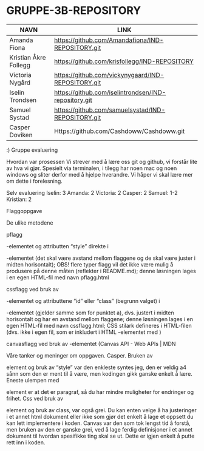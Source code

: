 # GRUPPE-3B-REPOSITORY
|NAVN|LINK|
|----|----|
|Amanda Fiona|https://github.com/Amandafiona/IND-REPOSITORY.git|
|Kristian Åkre Follegg|https://github.com/krisfollegg/IND-REPOSITORY|
|Victoria Nygård|https://github.com/vickynygaard/IND-REPOSITORY.git|
|Iselin Trondsen|https://github.com/iselintrondsen/IND-repository.git|
|Samuel Systad|https://github.com/samuelsystad/IND-REPOSITORY.git|
|Casper Doviken|Https://github.com/Cashdoww/Cashdoww.git|
:)
Gruppe evaluering

Hvordan var prosessen
Vi strever med å lære oss git og github, vi forstår lite av hva vi gjør. Spesielt via terminalen,
i tilegg har noen mac og noen windows og sliter derfor med å hjelpe hverandre. Vi håper vi skal lære mer 
om dette i forelesning. 

Selv evaluering 
Iselin: 3
Amanda: 2
Victoria: 2
Casper: 2
Samuel: 1-2
Kristian: 2  

Flaggoppgave


De ulike metodene 

pflagg <p>-elementet og attributten “style” direkte i <p>-elementet (det skal være avstand mellom flaggene og de skal være juster i midten horisontalt); OBS! flere typer flagg vil det ikke være mulig å produsere på denne måten (reflekter i README.md); denne løsningen lages i en egen HTML-fil med navn pflagg.html 

cssflagg ved bruk av <p>-elementet og attributtene “id” eller “class” (begrunn valget) i <p>-elementet (gjelder samme som for punktet a), dvs. justert i midten horisontalt og har en avstand mellom flaggene; denne løsningen lages i en egen HTML-fil med navn cssflagg.html; CSS stilark defineres i HTML-filen (dvs. ikke i egen fil, som er inkludert i HTML <head>-elementet med <link rel="stylesheet" href="FILNAVN.css" />) 

canvasflagg ved bruk av <canvas>-elementet (Canvas API - Web APIs | MDN 
  
  
 Våre tanker og meninger om oppgaven.
 Casper.
 Bruken av <p> element og bruk av “style” var den enkleste syntes jeg, den er veldig a4 sånn som den er ment til å være, men kodingen gikk ganske enkelt å lære. Eneste ulempen med <p> element er at det er paragraf, så du har mindre muligheter for endringer og frihet. Css ved bruk av <p> element og bruk av class, var også grei. Du kan enten velge å ha justeringer i et annet html dokument eller ikke som gjør det enkelt å lage et oppsett du kan lett implementere i koden. Canvas var den som tok lengst tid å forstå, men bruken av den er ganske grei, ved å lage ferdig definisjoner i et annet dokument til hvordan spesifikke ting skal se ut. Dette er igjen enkelt å putte rett inn i koden. 
